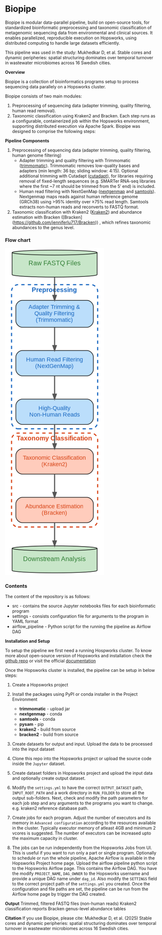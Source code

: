 # Biopipe
Biopipe is modular data-parallel pipeline, build on open-source tools, for standardized bioinformatic preprocessing and taxonomic classification of metagenomic sequencing data from environmental and clinical sources.
It enables parallelized, reproducible execution on Hopsworks, using distributed computing to handle large datasets efficiently.

This pipeline was used in the study: Mukhedkar D, et al. Stable cores and dynamic peripheries: spatial structuring dominates over temporal turnover in wastewater microbiomes across 16 Swedish cities.


**Overview**

Biopipe is a collection of bioinformatics programs setup to process sequencing data parallely on a Hopsworks cluster. 

Biopipe consists of two main modules:
  1) Preprocessing of sequencing data (adapter trimming, quality filtering, human read removal).
  2) Taxonomic classification using Kraken2 and Bracken.
Each step runs as a configurable, containerized job within the Hopsworks environment, supporting distributed execution via Apache Spark.
Biopipe was designed to comprise the following steps: 

**Pipeline Components**
1. Preprocessing of sequencing data (adapter trimming, quality filtering, human genome filtering)
   - Adapter trimming and quality filtering with Trimmomatic ([trimmomatic](https://github.com/usadellab/Trimmomatic)). Trimmomatic removes low-quality bases and adapters (min length: 36 bp; sliding window: 4:15). Optional additional trimming with Cutadapt ([cutadapt](https://github.com/marcelm/cutadapt)), for libraries requiring removal of fixed-length sequences (e.g. SMARTer RNA-seq libraries where the first ~7 nt should be trimmed from the 5′ end) is included.
   - Human read filtering with NextGenMap ([nextgenmap](https://github.com/Cibiv/NextGenMap) and [samtools](https://github.com/samtools/samtools)). Nextgenmap maps reads against human reference genome (GRCh38) using >95% identity over ≥75% read length. Samtools extracts non-human reads and reconverts to FASTQ format.
3. Taxonomic classification with Kraken2 ([Kraken2](https://github.com/DerrickWood/kraken2)) and abundance estimation with Bracken ([Bracken] (https://github.com/jenniferlu717/Bracken)) , which refines taxonomic abundances to the genus level.

### Flow chart

<img src="/Flowchart.png" height="85%" width="65%" >


### Contents
The content of the repository is as follows:

- src - contains the source Jupyter notebooks files for each bioinformatic program
- settings - consists configuration file for arguments to the program in YAML format
- airflow_pipeline - Python script for the running the pipeline as Airflow DAG

**Installation and Setup**

To setup the pipeline we first need a running Hospworks cluster. To know more about open-source version of Hopsworks and installation check the [github repo](https://github.com/dhananjay-mk/hopsworks) or visit the official [documentation](https://docs.hopsworks.ai/latest/)

Once the Hopsworks cluster is installed, the pipeline can be setup in below steps:
 1. Create a Hopsworks project
 2. Install the packages using PyPI or conda installer in the Project Environment

    - **trimmomatic** - upload jar
    - **nextgenmap** - conda
    - **samtools** - conda
    - **pysam** - pip
    - **kraken2** - build from source
    - **bracken2** - build from source

 3. Create datasets for output and input. Upload the data to be processed into the input dataset
 4. Clone this repo into the Hopsworks project or upload the source code inside the `Jupyter` dataset.
 5. Create dataset folders in Hopsworks project and upload the input data and optionally create output dataset.
 6. Modify the `settings.yml` to have the correct `OUTPUT_DATASET` path, `INPUT_ROOT_PATH` and a work directory in `RUN_FOLDER` to store all the output sub-folders. Next, check and modify the path parameters for each job step and any arguments to the programs you want to change. e.g. kraken2 reference database path.
 7. Create jobs for each program. Adjust the number of executors and its memory in `Advanced configuration` according to the resources available in the cluster. Typically executor memory of atleast 4GB and minimum 2 vcores is suggested. The number of executors can be increased upto the maximum capacity in cluster. 
 8. The jobs can be run independently from the Hopsworks Jobs from UI. This is useful if you want to run only a part or single program. Optionally to schedule or run the whole pipeline, Apache Airflow is available in the Hopsworks Project home page. Upload the airflow pipeline python script to the Hopsworks Airflow page. This contains the Airflow DAG. You have the modify `PROJECT_NAME`, `DAG_OWNER` to the Hopsworks username and provide a unique DAG name under `dag_id`. Also modify the `SETTINGS` field to the correct project path of the `settings.yml` you created. Once the configuration and file paths are set, the pipeline can be run from the Airflow home page by trigger the DAG created.

**Output**
Trimmed, filtered FASTQ files (non-human reads)
Kraken2 classification reports
Bracken genus-level abundance tables

**Citation**
If you use Biopipe, please cite:
Mukhedkar D, et al. (2025) Stable cores and dynamic peripheries: spatial structuring dominates over temporal turnover in wastewater microbiomes across 16 Swedish cities.
